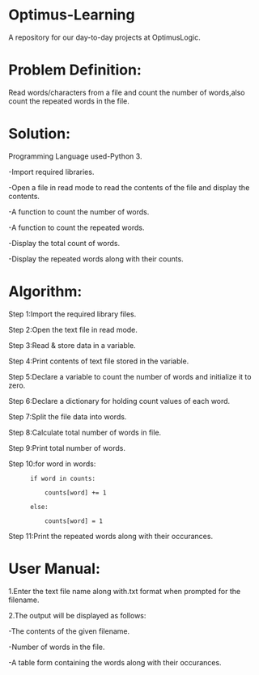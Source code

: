 # Optimus-Learning
A repository for our day-to-day projects at OptimusLogic.

# Problem Definition:
Read words/characters from a file and count the number of words,also count the repeated words in the file.

# Solution:

Programming Language used-Python 3.

-Import required libraries.

-Open a file in read mode to read the contents of the file and display the contents.

-A function to count the number of words.

-A function to count the repeated words.

-Display the total count of words.

-Display the repeated words along with their counts.


# Algorithm:

Step 1:Import the required library files. 

Step 2:Open the text file in read mode. 

Step 3:Read & store data in a variable.

Step 4:Print contents of text file stored in the variable. 

Step 5:Declare a variable to count the number of words and initialize it to zero.

Step 6:Declare a dictionary for holding count values of each word.

Step 7:Split the file data into words.

Step 8:Calculate total number of words in file.

Step 9:Print total number of words.

Step 10:for word in words:
          
          if word in counts:                  
              
              counts[word] += 1               
          
          else:                               
              
              counts[word] = 1

Step 11:Print the repeated words along with their occurances.


# User Manual:

1.Enter the text file name along with.txt format when prompted for the filename.

2.The output will be displayed as follows:
  
  -The contents of the given filename.
  
  -Number of words in the file.
  
  -A table form containing the words along with their occurances.
